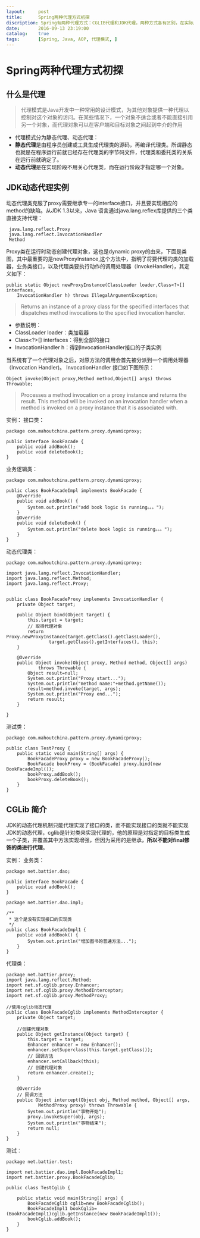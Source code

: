 ```yaml
---
layout:     post
title:      Spring两种代理方式初探
discription: Spring有两种代理方式：CGLIB代理和JDK代理，两种方式各有区别，在实际应用中也需要注意区分。
date:       2016-09-13 23:19:00
catalog:    true
tags:       [Spring, Java, AOP, 代理模式, ]
---
```



# Spring两种代理方式初探

## 什么是代理

> 代理模式是Java开发中一种常用的设计模式，为其他对象提供一种代理以控制对这个对象的访问。在某些情况下，一个对象不适合或者不能直接引用另一个对象，而代理对象可以在客户端和目标对象之间起到中介的作用

- 代理模式分为静态代理、动态代理：
- **静态代理**是由程序员创建或工具生成代理类的源码，再编译代理类。所谓静态也就是在程序运行前就已经存在代理类的字节码文件，代理类和委托类的关系在运行前就确定了。
- **动态代理**是在实现阶段不用关心代理类，而在运行阶段才指定哪一个对象。

## JDK动态代理实例
   动态代理类克服了proxy需要继承专一的interface接口，并且要实现相应的method的缺陷。从JDK 1.3以来，Java 语言通过java.lang.reflex库提供的三个类直接支持代理：

```
 java.lang.reflect.Proxy
 java.lang.reflect.InvocationHandler
 Method
```

Proxy类在运行时动态创建代理对象，这也是dynamic proxy的由来，下面是类图，其中最重要的是newProxyInstance,这个方法中，指明了将要代理的类的加载器，业务类接口，以及代理类要执行动作的调用处理器（InvokeHandler)，其定义如下：


```
public static Object newProxyInstance(ClassLoader loader,Class<?>[] interfaces,
	InvocationHandler h) throws IllegalArgumentException;
```

> Returns an instance of a proxy class for the specified interfaces that dispatches method invocations to the specified invocation handler.

- 参数说明：
- ClassLoader loader：类加载器
- Class<?>[] interfaces：得到全部的接口
- InvocationHandler h：得到InvocationHandler接口的子类实例

当系统有了一个代理对象之后，对原方法的调用会首先被分派到一个调用处理器（Invocation Handler)。
InvocationHandler 接口如下图所示：

```
Object invoke(Object proxy,Method method,Object[] args) throws Throwable;
```
> Processes a method invocation on a proxy instance and returns the result. This method will be invoked on an invocation handler when a method is invoked on a proxy instance that it is associated with.

实例：
接口类：

```
package com.mahoutchina.pattern.proxy.dynamicproxy;

public interface BookFacade {
	public void addBook();
	public void deleteBook();
}
```

业务逻辑类：

```
package com.mahoutchina.pattern.proxy.dynamicproxy;

public class BookFacadeImpl implements BookFacade {
	@Override
	public void addBook() {
		System.out.println("add book logic is running。。。");
	}
	@Override
	public void deleteBook() {
		System.out.println("delete book logic is running。。。");
	}
}
```

动态代理类：

```
package com.mahoutchina.pattern.proxy.dynamicproxy;

import java.lang.reflect.InvocationHandler;
import java.lang.reflect.Method;
import java.lang.reflect.Proxy;


public class BookFacadeProxy implements InvocationHandler {
	private Object target;

	public Object bind(Object target) {
		this.target = target;
		// 取得代理对象
		return Proxy.newProxyInstance(target.getClass().getClassLoader(),
				target.getClass().getInterfaces(), this);
	}

	@Override
	public Object invoke(Object proxy, Method method, Object[] args)
			throws Throwable {
		Object result=null;
		System.out.println("Proxy start...");
		System.out.println("method name:"+method.getName());
		result=method.invoke(target, args);
		System.out.println("Proxy end...");
		return result;
	}

}
```

测试类：

```
package com.mahoutchina.pattern.proxy.dynamicproxy;

public class TestProxy {
	public static void main(String[] args) {
		BookFacadeProxy proxy = new BookFacadeProxy();
		BookFacade bookProxy = (BookFacade) proxy.bind(new BookFacadeImpl());
		bookProxy.addBook();
		bookProxy.deleteBook();
	}
}
```

## CGLib 简介

JDK的动态代理机制只能代理实现了接口的类，而不能实现接口的类就不能实现JDK的动态代理，cglib是针对类来实现代理的，他的原理是对指定的目标类生成一个子类，并覆盖其中方法实现增强，但因为采用的是继承，**所以不能对final修饰的类进行代理**。

实例：
业务类：

```
package net.battier.dao;

public interface BookFacade {
	public void addBook();
}
```

```
package net.battier.dao.impl;

/**
 * 这个是没有实现接口的实现类
 */
public class BookFacadeImpl1 {
	public void addBook() {
		System.out.println("增加图书的普通方法...");
	}
}
```

代理类：

```
package net.battier.proxy;
import java.lang.reflect.Method;
import net.sf.cglib.proxy.Enhancer;
import net.sf.cglib.proxy.MethodInterceptor;
import net.sf.cglib.proxy.MethodProxy;

//使用cglib动态代理
public class BookFacadeCglib implements MethodInterceptor {
	private Object target;

	//创建代理对象
	public Object getInstance(Object target) {
		this.target = target;
		Enhancer enhancer = new Enhancer();
		enhancer.setSuperclass(this.target.getClass());
		// 回调方法
		enhancer.setCallback(this);
		// 创建代理对象
		return enhancer.create();
	}

	@Override
	// 回调方法
	public Object intercept(Object obj, Method method, Object[] args,
			MethodProxy proxy) throws Throwable {
		System.out.println("事物开始");
		proxy.invokeSuper(obj, args);
		System.out.println("事物结束");
		return null;
	}
}
```

测试：

```
package net.battier.test;

import net.battier.dao.impl.BookFacadeImpl1;
import net.battier.proxy.BookFacadeCglib;

public class TestCglib {

	public static void main(String[] args) {
		BookFacadeCglib cglib=new BookFacadeCglib();
		BookFacadeImpl1 bookCglib=(BookFacadeImpl1)cglib.getInstance(new BookFacadeImpl1());
		bookCglib.addBook();
	}
}
```